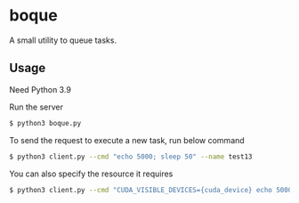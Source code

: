 # boque

A small utility to queue tasks.

## Usage

Need Python 3.9

Run the server

```bash
$ python3 boque.py
```

To send the request to execute a new task, run below command

```bash
$ python3 client.py --cmd "echo 5000; sleep 50" --name test13
```

You can also specify the resource it requires

```bash
$ python3 client.py --cmd "CUDA_VISIBLE_DEVICES={cuda_device} echo 5000; sleep 50" --name test3 --resource cuda_device
```
